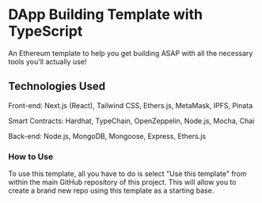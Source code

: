 # DApp Building Template with TypeScript

An Ethereum template to help you get building ASAP with all the necessary tools you'll actually use!

## Technologies Used

Front-end:
Next.js (React), Tailwind CSS, Ethers.js, MetaMask, IPFS, Pinata

Smart Contracts:
Hardhat, TypeChain, OpenZeppelin, Node.js, Mocha, Chai

Back-end:
Node.js, MongoDB, Mongoose, Express, Ethers.js

### How to Use

To use this template, all you have to do is select "Use this template" from within the main GitHub repository of this project.
This will allow you to create a brand new repo using this template as a starting base.
